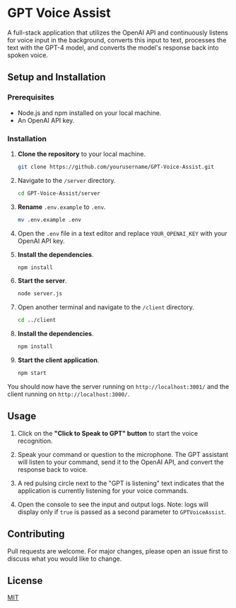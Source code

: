 # GPT Voice Assist

A full-stack application that utilizes the OpenAI API and continuously listens for voice input in the background, converts this input to text, processes the text with the GPT-4 model, and converts the model's response back into spoken voice.

## Setup and Installation

### Prerequisites

- Node.js and npm installed on your local machine.
- An OpenAI API key.

### Installation

1. **Clone the repository** to your local machine.

    ```bash
    git clone https://github.com/yourusername/GPT-Voice-Assist.git
    ```

2. Navigate to the `/server` directory.

    ```bash
    cd GPT-Voice-Assist/server
    ```

3. **Rename** `.env.example` to `.env`.

    ```bash
    mv .env.example .env
    ```

4. Open the `.env` file in a text editor and replace `YOUR_OPENAI_KEY` with your OpenAI API key.

5. **Install the dependencies**.

    ```bash
    npm install
    ```

6. **Start the server**.

    ```bash
    node server.js
    ```

7. Open another terminal and navigate to the `/client` directory.

    ```bash
    cd ../client
    ```

8. **Install the dependencies**.

    ```bash
    npm install
    ```

9. **Start the client application**.

    ```bash
    npm start
    ```

You should now have the server running on `http://localhost:3001/` and the client running on `http://localhost:3000/`.

## Usage

1. Click on the **"Click to Speak to GPT" button** to start the voice recognition.

2. Speak your command or question to the microphone. The GPT assistant will listen to your command, send it to the OpenAI API, and convert the response back to voice.

3. A red pulsing circle next to the "GPT is listening" text indicates that the application is currently listening for your voice commands.

4. Open the console to see the input and output logs. Note: logs will display only if `true` is passed as a second parameter to `GPTVoiceAssist`.

## Contributing

Pull requests are welcome. For major changes, please open an issue first to discuss what you would like to change.

## License

[MIT](https://choosealicense.com/licenses/mit/)
